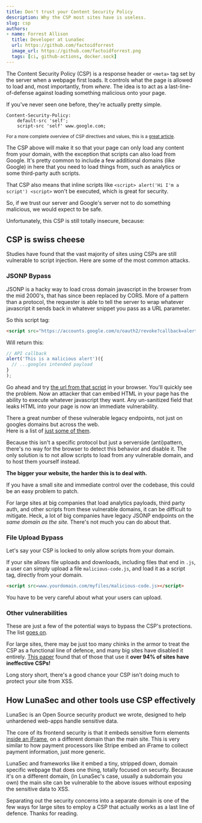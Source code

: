 ```yaml
---
title: Don't trust your Content Security Policy
description: Why the CSP most sites have is useless.
slug: csp
authors:
- name: Forrest Allison
  title: Developer at LunaSec
  url: https://github.com/factoidforrest
  image_url: https://github.com/factoidforrest.png
  tags: [ci, github-actions, docker.sock]
---
```

<!--
  ~ Copyright by LunaSec (owned by Refinery Labs, Inc)
  ~
  ~ Licensed under the Creative Commons Attribution-ShareAlike 4.0 International
  ~ (the "License"); you may not use this file except in compliance with the
  ~ License. You may obtain a copy of the License at
  ~
  ~ https://creativecommons.org/licenses/by-sa/4.0/legalcode
  ~
  ~ See the License for the specific language governing permissions and
  ~ limitations under the License.
  ~
-->

The Content Security Policy (CSP) is a response header or `<meta>` tag set by the server when a webpage first loads.  It controls 
what the page is allowed to load and, most importantly, from _where_.  The idea is to act as a last-line-of-defense against
 loading something malicious onto your page.  

If you've never seen one before, they're actually pretty simple.

```text title="Example small CSP"
Content-Security-Policy: 
    default-src 'self'; 
    script-src 'self' www.google.com;
```

<sub>For a more complete overview of CSP directives and values, this is a <a href="https://www.arridae.com/blogs/bypass-csp.php">great article</a>.</sub>  



The CSP above will make it so that your page can only load any content from your domain, with the exception that scripts can also load from
Google. It's pretty common to include a few additional domains (like Google) in here that you need to load things from,
such as analytics or some third-party auth scripts.  

That CSP also means that inline scripts like `<script> alert('Hi I'm a script') <script>` won't be executed, which is great for security.

So, if we trust our server and Google's server not to do something malicious, we would expect to be safe.  

Unfortunately, this CSP is still totally insecure, because:

## CSP is swiss cheese
Studies have found that the vast majority of sites using CSPs are still vulnerable to script injection.  Here are some of the most common attacks.
### JSONP Bypass
JSONP is a hacky way to load cross domain javascript in the browser from the mid 2000's, that has since been replaced by CORS.  More of a pattern than a protocol, 
the requester is able to tell the server to wrap whatever javascript it sends back in whatever snippet you pass as a URL parameter.

So this script tag:
```html
<script src="https://accounts.google.com/o/oauth2/revoke?callback=alert('This is a malicious alert')"></script>
```
Will return this:
```javascript
// API callback
alert('This is a malicious alert')({
  // ...googles intended payload
}
);
```

Go ahead and try [the url from that script](<https://accounts.google.com/o/oauth2/revoke?callback=alert('This is a malicious alert')>) in your browser.
You'll quickly see the problem.  Now an attacker that can embed HTML in your page has
the ability to execute whatever javascript they want. Any un-sanitized field that leaks HTML into your page is now an immediate vulnerability.

There a great number of these vulnerable legacy endpoints, not just on googles domains but across the web.  
Here is a list of [just some of them](https://github.com/zigoo0/JSONBee/blob/master/jsonp.txt).

Because this isn't a specific protocol but just a serverside (anti)pattern, there's no way for the browser
to detect this behavior and disable it.  The only solution is to not allow scripts to load from any vulnerable domain, and 
to host them yourself instead.

 **The bigger your website, the harder this is to deal with.**

If you have a small site and immediate control over the codebase, this could be an easy problem to patch.

For large sites at big companies that load analytics payloads, third party auth, and other scripts from these vulnerable domains, it can be 
difficult to mitigate.  Heck, a lot of big companies have legacy JSONP endpoints on the _same domain as the site._  There's not much you can do about that.

### File Upload Bypass
Let's say your CSP is locked to only allow scripts from your domain.  

If your site allows file uploads and downloads, including files that end in `.js`, a user can simply upload a file `malicious-code.js`,
and load it as a script tag, directly from your domain. 

```html
<script src=www.yourdomain.com/myfiles/malicious-code.js></script>
```

You have to be very careful about what your users can upload.  

### Other vulnerabilities
These are just a few of the potential ways to bypass the CSP's protections.
The list [goes on](https://book.hacktricks.xyz/pentesting-web/content-security-policy-csp-bypass).

For large sites, there may be just too many chinks in the armor to treat the CSP as a functional line of defence, and many big sites have disabled it entirely. 
[This paper](https://research.google/pubs/pub45542/) found that of those that use it **over 94% of sites have ineffective CSPs!**  

Long story short, there's a good chance your CSP isn't doing much to protect your site from XSS.

## How LunaSec and other tools use CSP effectively
LunaSec is an Open Source security product we wrote, designed to help unhardened web-apps handle sensitive data.  

The core of its frontend security is that it 
embeds sensitive form elements [inside an iFrame](https://www.lunasec.io/docs/pages/how-it-works/secure-components/), on a different domain than the main site.
This is very similar to how payment processors like Stripe embed an iFrame to collect payment information, just more generic.  

LunaSec and frameworks like it embed a tiny, stripped down, domain specific webpage that does one thing, totally focused on security.
Because it's on a different domain, (in LunaSec's case, usually a subdomain you own) the main site can be vulnerable to the above issues without 
exposing the sensitive data to XSS.  

Separating out the security concerns into a separate domain is one of the few ways for large sites to employ a CSP that actually
works as a last line of defence.  Thanks for reading.  

